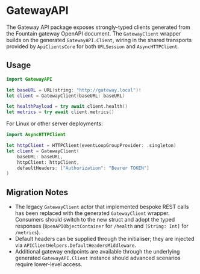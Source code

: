 # GatewayAPI

The Gateway API package exposes strongly-typed clients generated from the
Fountain gateway OpenAPI document. The `GatewayClient` wrapper builds on the
generated `GatewayAPI.Client`, wiring in the shared transports provided by
`ApiClientsCore` for both `URLSession` and `AsyncHTTPClient`.

## Usage

```swift
import GatewayAPI

let baseURL = URL(string: "http://gateway.local")!
let client = GatewayClient(baseURL: baseURL)

let healthPayload = try await client.health()
let metrics = try await client.metrics()
```

For Linux or other server deployments:

```swift
import AsyncHTTPClient

let httpClient = HTTPClient(eventLoopGroupProvider: .singleton)
let client = GatewayClient(
    baseURL: baseURL,
    httpClient: httpClient,
    defaultHeaders: ["Authorization": "Bearer TOKEN"]
)
```

## Migration Notes

- The legacy `GatewayClient` actor that implemented bespoke REST calls has been
  replaced with the generated `GatewayClient` wrapper. Consumers should switch
  to the new struct and adopt the typed responses (`OpenAPIObjectContainer`
  for `/health` and `[String: Int]` for `/metrics`).
- Default headers can be supplied through the initialiser; they are injected via
  `APIClientHelpers.DefaultHeadersMiddleware`.
- Additional gateway endpoints are available through the underlying generated
  `GatewayAPI.Client` instance should advanced scenarios require lower-level
  access.

